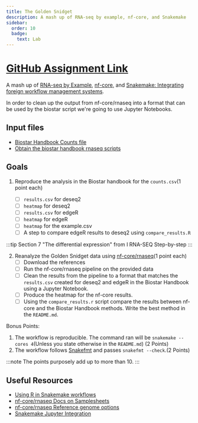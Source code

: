 ```yaml
---
title: The Golden Snidget
description: A mash up of RNA-seq by example, nf-core, and Snakemake
sidebar:
  order: 10
  badge:
    text: Lab
---
```


# [GitHub Assignment Link](https://classroom.github.com/a/2CuxKp5r)

A mash up of [RNA-seq by Example](https://www.biostarhandbook.com/books/rnaseq/introducing-the-golden-snidget.html), [nf-core](https://nf-co.re/rnaseq/3.14.0), and [Snakemake: Integrating foreign workflow management systems](https://snakemake.readthedocs.io/en/stable/snakefiles/foreign_wms.html). <!-- on a cluster -->

In order to clean up the output from nf-core/rnaseq into a format that can be used by the biostar script we're going to use Jupyter Notebooks.

## Input files

- [Biostar Handbook Counts file](http://data.biostarhandbook.com/books/rnaseq/data/counts.csv)
- [Obtain the biostar handbook rnaseq scripts](http://data.biostarhandbook.com/books/rnaseq/code.tar.gz)

## Goals

1. Reproduce the analysis in the Biostar handbook for the `counts.csv`(1 point each)

   - [ ] `results.csv` for deseq2
   - [ ] `heatmap` for deseq2
   - [ ] `results.csv` for edgeR
   - [ ] `heatmap` for edgeR
   - [ ] `heatmap` for the example.csv
   - [ ] A step to compare edgeR results to deseq2 using `compare_results.R`

:::tip
Section 7 "The differential expression" from I RNA-SEQ Step-by-step
:::

2. Reanalyze the Golden Snidget data using [nf-core/rnaseq](https://nf-co.re/rnaseq)(1 point each)
    <!-- 0. Login to Sysbio -->
   - [ ] Download the references
   - [ ] Run the nf-core/rnaseq pipeline on the provided data
   <!-- 1b. Launch Workflow on Sysbio -->
   - [ ] Clean the results from the pipeline to a format that matches the `results.csv` created for deseq2 and edgeR in the Biostar Handbook using a Jupyter Notebook.
   - [ ] Produce the heatmap for the nf-core results.
   - [ ] Using the `compare_results.r` script compare the results between nf-core and the Biostar Handbook methods. Write the best method in the `README.md`.

Bonus Points:

1. The workflow is reproducible. The command ran will be `snakemake --cores 4`(Unless you state otherwise in the `README.md`) (2 Points)
1. The workflow follows [Snakefmt](https://github.com/snakemake/snakefmt) and passes `snakefmt --check`.(2 Points)

:::note
The points purposely add up to more than 10.
:::

## Useful Resources

- [Using R in Snakemake workflows](https://snakemake.readthedocs.io/en/stable/snakefiles/rules.html#r-and-r-markdown)
- [nf-core/rnaseq Docs on Samplesheets](https://nf-co.re/rnaseq/3.14.0/docs/usage#full-samplesheet)
- [nf-core/rnaseq Reference genome options](https://nf-co.re/rnaseq/3.14.0/docs/usage#reference-genome-options)
- [Snakemake Jupyter Integration](https://snakemake.readthedocs.io/en/stable/snakefiles/rules.html#jupyter-notebook-integration)
